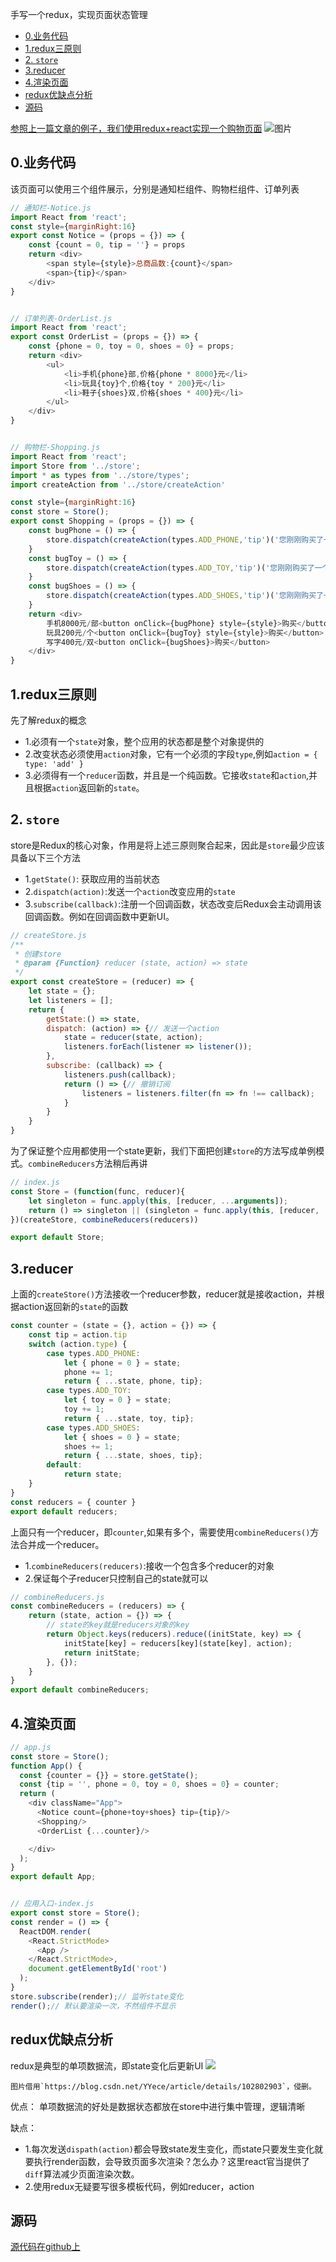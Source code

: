 手写一个redux，实现页面状态管理
- [0.业务代码](#0业务代码)
- [1.redux三原则](#1redux三原则)
- [2. `store`](#2-store)
- [3.reducer](#3reducer)
- [4.渲染页面](#4渲染页面)
- [redux优缺点分析](#redux优缺点分析)
- [源码](#源码)


[参照上一篇文章的例子，我们使用redux+react实现一个购物页面](https://blog.csdn.net/w440149517/article/details/115076403)
![图片](https://img-blog.csdnimg.cn/20210322140353714.png?x-oss-process=image/watermark,type_ZmFuZ3poZW5naGVpdGk,shadow_10,text_aHR0cHM6Ly9ibG9nLmNzZG4ubmV0L3c0NDAxNDk1MTc=,size_16,color_FFFFFF,t_70)

## 0.业务代码
该页面可以使用三个组件展示，分别是通知栏组件、购物栏组件、订单列表
```js
// 通知栏-Notice.js
import React from 'react';
const style={marginRight:16}
export const Notice = (props = {}) => {
    const {count = 0, tip = ''} = props
    return <div>
        <span style={style}>总商品数:{count}</span>
        <span>{tip}</span>
    </div>
}


// 订单列表-OrderList.js
import React from 'react';
export const OrderList = (props = {}) => {
    const {phone = 0, toy = 0, shoes = 0} = props;
    return <div>
        <ul>
            <li>手机{phone}部,价格{phone * 8000}元</li>
            <li>玩具{toy}个,价格{toy * 200}元</li>
            <li>鞋子{shoes}双,价格{shoes * 400}元</li>
        </ul>
    </div>
}


// 购物栏-Shopping.js
import React from 'react';
import Store from '../store';
import * as types from '../store/types';
import createAction from '../store/createAction'

const style={marginRight:16}
const store = Store();
export const Shopping = (props = {}) => {
    const bugPhone = () => {
        store.dispatch(createAction(types.ADD_PHONE,'tip')('您刚刚购买了一部手机'));
    }
    const bugToy = () => {
        store.dispatch(createAction(types.ADD_TOY,'tip')('您刚刚购买了一个玩具'));
    }
    const bugShoes = () => {
        store.dispatch(createAction(types.ADD_SHOES,'tip')('您刚刚购买了一双鞋子'));
    }
    return <div>
        手机8000元/部<button onClick={bugPhone} style={style}>购买</button>
        玩具200元/个<button onClick={bugToy} style={style}>购买</button>
        写字400元/双<button onClick={bugShoes}>购买</button>
    </div>
}
```

## 1.redux三原则
先了解redux的概念
- 1.必须有一个`state`对象，整个应用的状态都是整个对象提供的
- 2.改变状态必须使用`action`对象，它有一个必须的字段`type`,例如`action = { type: 'add' }`
- 3.必须得有一个`reducer`函数，并且是一个纯函数。它接收`state`和`action`,并且根据`action`返回新的`state`。

## 2. `store`
store是Redux的核心对象，作用是将上述三原则聚合起来，因此是`store`最少应该具备以下三个方法
- 1.`getState()`: 获取应用的当前状态
- 2.`dispatch(action)`:发送一个`action`改变应用的`state`
- 3.`subscribe(callback)`:注册一个回调函数，状态改变后Redux会主动调用该回调函数。例如在回调函数中更新UI。
```js
// createStore.js
/**
 * 创建store
 * @param {Function} reducer (state, action) => state
 */
export const createStore = (reducer) => {
    let state = {};
    let listeners = [];
    return {
        getState:() => state,
        dispatch: (action) => {// 发送一个action
            state = reducer(state, action);
            listeners.forEach(listener => listener()); 
        },
        subscribe: (callback) => {
            listeners.push(callback);
            return () => {// 撤销订阅
                listeners = listeners.filter(fn => fn !== callback);
            }
        }
    }
}
```
为了保证整个应用都使用一个state更新，我们下面把创建`store`的方法写成单例模式。`combineReducers`方法稍后再讲
```js
// index.js
const Store = (function(func, reducer){
    let singleton = func.apply(this, [reducer, ...arguments]);
    return () => singleton || (singleton = func.apply(this, [reducer, ...arguments]))
})(createStore, combineReducers(reducers))

export default Store;

```

## 3.reducer
上面的`createStore()`方法接收一个reducer参数，reducer就是接收action，并根据action返回新的`state`的函数
```js
const counter = (state = {}, action = {}) => {
    const tip = action.tip
    switch (action.type) {
        case types.ADD_PHONE:
            let { phone = 0 } = state;
            phone += 1;
            return { ...state, phone, tip};
        case types.ADD_TOY:
            let { toy = 0 } = state;
            toy += 1;
            return { ...state, toy, tip};
        case types.ADD_SHOES:
            let { shoes = 0 } = state;
            shoes += 1;
            return { ...state, shoes, tip};
        default:
            return state;
    }
}
const reducers = { counter }
export default reducers;
```
上面只有一个reducer，即`counter`,如果有多个，需要使用`combineReducers()`方法合并成一个reducer。
- 1.`combineReducers(reducers)`:接收一个包含多个reducer的对象
- 2.保证每个子reducer只控制自己的state就可以
```js
// combineReducers.js
const combineReducers = (reducers) => {
    return (state, action = {}) => {
        // state的key就是reducers对象的key
        return Object.keys(reducers).reduce((initState, key) => {
            initState[key] = reducers[key](state[key], action);
            return initState;
        }, {});
    }
}
export default combineReducers;
```
## 4.渲染页面
```js
// app.js
const store = Store();
function App() {
  const {counter = {}} = store.getState();
  const {tip = '', phone = 0, toy = 0, shoes = 0} = counter;
  return (
    <div className="App">
      <Notice count={phone+toy+shoes} tip={tip}/>
      <Shopping/>
      <OrderList {...counter}/>

    </div>
  );
}
export default App;


// 应用入口-index.js
export const store = Store();
const render = () => {
  ReactDOM.render(
    <React.StrictMode>
      <App />
    </React.StrictMode>,
    document.getElementById('root')
  );
}
store.subscribe(render);// 监听state变化
render();// 默认要渲染一次，不然组件不显示

```


## redux优缺点分析
redux是典型的单项数据流，即state变化后更新UI
![](https://img-blog.csdnimg.cn/20191030112008942.png)

    图片借用`https://blog.csdn.net/YYece/article/details/102802903`，侵删。
优点：
单项数据流的好处是数据状态都放在store中进行集中管理，逻辑清晰

缺点：
- 1.每次发送`dispath(action)`都会导致state发生变化，而state只要发生变化就要执行render函数，会导致页面多次渲染？怎么办？这里react官当提供了`diff`算法减少页面渲染次数。
- 2.使用redux无疑要写很多模板代码，例如reducer，action

## 源码
[源代码在github上](https://github.com/w440149517/redux-noticelist)
